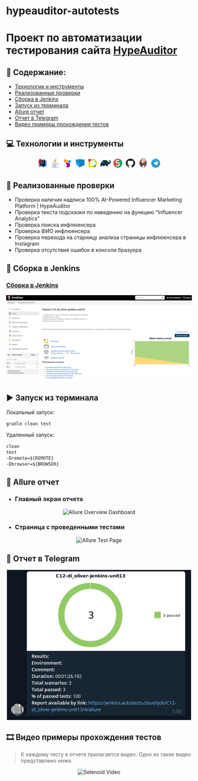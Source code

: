 # hypeauditor-autotests

# Проект по автоматизации тестирования сайта <a target="_blank" href="https://hypeauditor.com/">HypeAuditor</a>

## :floppy_disk: Содержание:

- <a href="#computer-технологии-и-инструменты">Технологии и инструменты</a>
- <a href="#notebook_with_decorative_cover-реализованные-проверки">Реализованные проверки</a>
- <a href="#electric_plug-сборка-в-Jenkins">Сборка в Jenkins</a>
- <a href="#arrow_forward-запуск-из-терминала">Запуск из терминала</a>
- <a href="#open_book-allure-отчет">Allure отчет</a>
- <a href="#robot-отчет-в-telegram">Отчет в Telegram</a>
- <a href="#film_projector-видео-примеры-прохождения-тестов">Видео примеры прохождения тестов</a>

## :computer: Технологии и инструменты
<p align="center">
<img width="6%" title="IntelliJ IDEA" src="images/logo/Intelij_IDEA.svg">
<img width="6%" title="Java" src="images/logo/Java.svg">
<img width="6%" title="Selenide" src="images/logo/Selenide.svg">
<img width="6%" title="Selenoid" src="images/logo/Selenoid.svg">
<img width="6%" title="Allure Report" src="images/logo/Allure_Report.svg">
<img width="6%" title="Gradle" src="images/logo/Gradle.svg">
<img width="6%" title="JUnit5" src="images/logo/JUnit5.svg">
<img width="6%" title="GitHub" src="images/logo/GitHub.svg">
<img width="6%" title="Jenkins" src="images/logo/Jenkins.svg">
<img width="6%" title="Telegram" src="images/logo/Telegram.svg">
</p>

## :notebook_with_decorative_cover: Реализованные проверки
- Проверка наличия надписи 100% AI-Powered Influencer Marketing Platform | HypeAuditor
- Проверка текста подсказки по наведению на функцию "Influencer Analytics"
- Проверка поиска инфлюенсера
- Проверка ФИО инфлюенсера 
- Проверка перехода на старницу анализа страницы инфлюенсера в Instagram
- Проверка отсутствия ошибок в консоли бразуера

## :electric_plug: Сборка в Jenkins
### <a target="_blank" href="https://jenkins.autotests.cloud/job/C12-di_oliver-jenkins-unit13/">Сборка в Jenkins</a>
<p align="center">
<img title="Jenkins Dashboard" src="images/screenshots/jenkins-dashboard.png">
</p>  

## :arrow_forward: Запуск из терминала
Локальный запуск:
```
gradle clean test
```

Удаленный запуск:
```
clean
test
-Dremote=${REMOTE}
-Dbrowser=${BROWSER}
```

## :open_file_folder: Allure отчет
- ### Главный экран отчета
<p align="center">
<img title="Allure Overview Dashboard" src="images/screenshots/allure-main-page.png">
</p>

- ### Страница с проведенными тестами
<p align="center">
<img title="Allure Test Page" src="images/screenshots/allure-test-page.png">
</p>

## :memo: Отчет в Telegram
<p align="center">
<img title="Telegram notification message" src="images/screenshots/telegram-notification.png">
</p>

## :film_strip: Видео примеры прохождения тестов
> К каждому тесту в отчете прилагается видео. Одно из таких видео представлено ниже.
<p align="center">
  <img title="Selenoid Video" src="images/gif/test-run.gif">
</p>